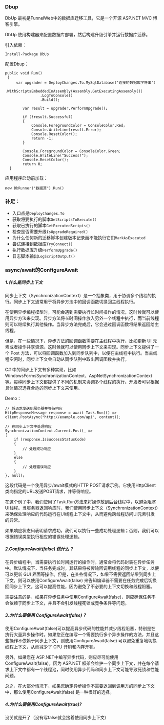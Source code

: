 ### Dbup

DbUp 最初是FunnelWeb中的数据库迁移工具，它是一个开源 ASP.NET MVC 博客引擎。

DbUp 使用构建器来配置数据库部署，然后构建升级引擎并运行数据库迁移。

引入依赖：

```dotnet
Install-Package DbUp
```

配置Dbup：

```dotnet
public void Run()
 {
     var upgrader = DeployChanges.To.MySqlDatabase("连接的数据库字符串")
                .WithScriptsEmbeddedInAssembly(Assembly.GetExecutingAssembly())
                .LogToConsole()
                .Build();

        var result = upgrader.PerformUpgrade();

        if (!result.Successful)
        {
            Console.ForegroundColor = ConsoleColor.Red;
            Console.WriteLine(result.Error);
            Console.ResetColor();
            return -1;
        }

        Console.ForegroundColor = ConsoleColor.Green;
        Console.WriteLine("Success!");
        Console.ResetColor();
        return 0;
  }
```

应用程序启动前加载：

```dotnet
new DbRunner("数据源").Run()
```

### 补足：

- 入口点是`DeployChanges.To`
- 获取将要执行的脚本`GetScriptsToExecute()`
- 获取已执行的脚本`GetExecutedScripts()`
- 检查是否需要升级`IsUpgradeRequired()`
- 为什么任何新的迁移脚本创建版本记录而不能执行它们`MarkAsExecuted`
- 尝试连接到数据库`TryConnect()`
- 执行数据库升级`PerformUpgrade()`
- 日志脚本输出`LogScriptOutput()`

### async/await的ConfigureAwait

##### 1.什么是同步上下文

同步上下文（SynchronizationContext）是一个抽象类，用于协调多个线程的执行。同步上下文通常用于将异步方法中的回调函数切换回主线程执行。

在使用异步编程模型时，可能会遇到需要执行长时间操作的情况，这时候就可以使用异步方法来实现。异步方法将长时间操作放入另外一个线程中执行，而当前线程则可以继续执行其他操作。当异步方法完成后，它会通过回调函数将结果返回给主线程。

但是，在一些情况下，异步方法的回调函数需要在主线程中执行，比如更新 UI 元素或者操作共享资源。这时候就可以使用同步上下文来实现。同步上下文提供了一个 Post 方法，可以将回调函数加入到同步队列中，以便在主线程中执行。当主线程空闲时，同步上下文会自动从同步队列中取出回调函数并执行。

C# 中的同步上下文有多种实现，比如 WindowsFormsSynchronizationContext、AspNetSynchronizationContext 等。每种同步上下文都提供了不同的机制来协调多个线程的执行，开发者可以根据具体情况选择合适的同步上下文来使用。

Demo：

```dotnet
// 将请求发送到服务器并等待响应
HttpResponseMessage response = await Task.Run(() => client.PostAsync("http://example.com/api", content));

// 在同步上下文中处理响应
SynchronizationContext.Current.Post(_ =>
{
    if (response.IsSuccessStatusCode)
    {
        // 处理成功响应
    }
    else
    {
        // 处理错误响应
    }
}, null);
```

这段代码是一个使用异步/await模式的HTTP POST请求示例。它使用HttpClient类向指定的URL发送POST请求，并等待响应。

在这个例子中，我们使用了Task.Run方法来将操作放到后台线程中，以避免阻塞UI线程。当服务器返回响应时，我们使用同步上下文（SynchronizationContext）来确保处理响应的代码运行在UI线程上下文中，从而避免跨线程访问UI元素引发的异常。

如果响应状态码表明请求成功，我们可以执行一些成功处理逻辑；否则，我们可以根据错误类型执行相应的错误处理逻辑。

##### 2.ConfigureAwait(false) 做什么？

在异步编程中，当需要执行长时间运行的操作时，通常会将代码封装在异步任务中。默认情况下，当任务完成时，其结果将被传输回调用线程的同步上下文，以便可以更新 GUI 界面等操作。但是，在某些情况下，如果不需要返回结果到同步上下文，则可以使用ConfigureAwait(false) 来告知编译器不需要在任务完成后切换回同步上下文。这可以提高性能，因为避免了不必要的上下文切换和线程阻塞。

需要注意的是，如果在异步任务中使用ConfigureAwait(false)，则应确保任务不会依赖于同步上下文，并且不会引发线程死锁或竞争条件等问题。

##### 3.为什么要使用 ConfigureAwait(false)？

使用ConfigureAwait(false)可以提高异步代码的性能并减少线程阻塞，特别是在执行大量异步操作时。如果您正在编写一个需要执行多个异步操作的方法，并且这些操作不依赖于同步上下文，则使用ConfigureAwait(false) 可以避免重复地切换线程上下文，从而减少了 CPU 开销和内存开销。

另外，如果您在 ASP.NET中编写异步代码，则应尽可能使用ConfigureAwait(false)。因为 ASP.NET 框架会维护一个同步上下文，并在每个请求上下文中都有一个线程池，同时使用异步代码和同步上下文可能导致死锁和性能问题。

总之，在大部分情况下，如果您确定异步操作不需要返回到调用方的同步上下文中，那么使用ConfigureAwait(false) 是一种很好的选择。

##### 4.为什么要使用ConfigureAwait(true)?

没关就是开了（没有写false就会接着使用同步上下文）
